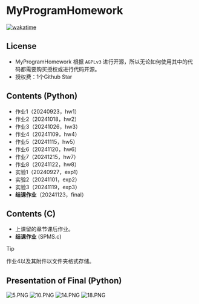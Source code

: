 # MyProgramHomework

[![wakatime](https://wakatime.com/badge/github/aquamarine5/MyProgramHomework.svg)](https://wakatime.com/badge/github/aquamarine5/MyProgramHomework)

## License

- MyProgramHomework 根据 `AGPLv3` 进行开源，所以无论如何使用其中的代码都需要购买授权或进行代码开源。
- 授权费：1个Github Star

## Contents (Python)

- 作业1（20240923，hw1）
- 作业2（20241018，hw2）
- 作业3（20241026，hw3）
- 作业4（20241109，hw4）
- 作业5（20241115，hw5）
- 作业6（20241120，hw6）
- 作业7（20241215，hw7）
- 作业8（20241122，hw8）
- 实验1（20240927，exp1）
- 实验2（20241101，exp2）
- 实验3（20241119，exp3）
- **结课作业**（20241123，final）

## Contents (C)

- 上课留的章节课后作业。
- **结课作业** (SPMS.c)

> [!TIP]
> 作业4以及其附件以文件夹格式存储。

## Presentation of Final (Python)

![5.PNG](https://s2.loli.net/2024/12/15/3ztZXa1nOMrkLdW.png)
![10.PNG](https://s2.loli.net/2024/12/15/YNhjACnZVuPemOz.png)
![14.PNG](https://s2.loli.net/2024/12/15/W7VxhZmyGTUi2IA.png)
![18.PNG](https://s2.loli.net/2024/12/15/HnLuGt97E6yZXUP.png)

